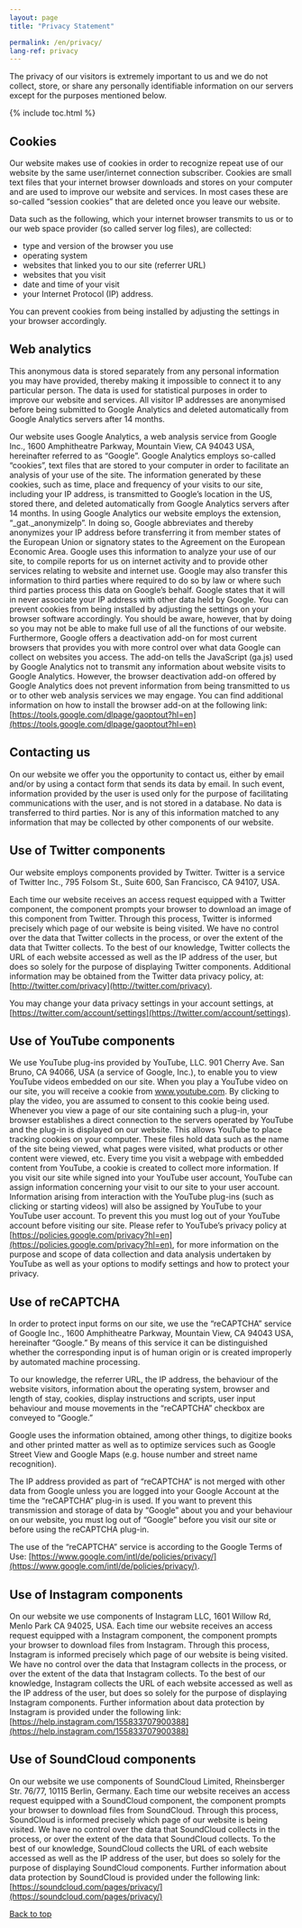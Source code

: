 ```yaml
---
layout: page
title: "Privacy Statement"

permalink: /en/privacy/
lang-ref: privacy
---
```


The privacy of our visitors is extremely important to us and we do not collect, store, or share any personally identifiable information on our servers except for the purposes mentioned below.

{% include toc.html %}

## Cookies

Our website makes use of cookies in order to recognize repeat use of our website by the same user/internet connection subscriber. Cookies are small text files that your internet browser downloads and stores on your computer and are used to improve our website and services. In most cases these are so-called “session cookies” that are deleted once you leave our website.

Data such as the following, which your internet browser transmits to us or to our web space provider (so called server log files), are collected:

- type and version of the browser you use
- operating system
- websites that linked you to our site (referrer URL)
- websites that you visit
- date and time of your visit
- your Internet Protocol (IP) address.

You can prevent cookies from being installed by adjusting the settings in your browser accordingly. 

## Web analytics

This anonymous data is stored separately from any personal information you may have provided, thereby making it impossible to connect it to any particular person. The data is used for statistical purposes in order to improve our website and services. All visitor IP addresses are anonymised before being submitted to Google Analytics and deleted automatically from Google Analytics servers after 14 months.

Our website uses Google Analytics, a web analysis service from Google Inc., 1600 Amphitheatre Parkway, Mountain View, CA 94043 USA, hereinafter referred to as “Google”. Google Analytics employs so-called “cookies”, text files that are stored to your computer in order to facilitate an analysis of your use of the site. The information generated by these cookies, such as time, place and frequency of your visits to our site, including your IP address, is transmitted to Google’s location in the US, stored there, and deleted automatically from Google Analytics servers after 14 months. In using Google Analytics our website employs the extension, “_gat._anonymizeIp”. In doing so, Google abbreviates and thereby anonymizes your IP address before transferring it from member states of the European Union or signatory states to the Agreement on the European Economic Area. Google uses this information to analyze your use of our site, to compile reports for us on internet activity and to provide other services relating to website and internet use. Google may also transfer this information to third parties where required to do so by law or where such third parties process this data on Google’s behalf. Google states that it will in never associate your IP address with other data held by Google. You can prevent cookies from being installed by adjusting the settings on your browser software accordingly. You should be aware, however, that by doing so you may not be able to make full use of all the functions of our website. Furthermore, Google offers a deactivation add-on for most current browsers that provides you with more control over what data Google can collect on websites you access. The add-on tells the JavaScript (ga.js) used by Google Analytics not to transmit any information about website visits to Google Analytics. However, the browser deactivation add-on offered by Google Analytics does not prevent information from being transmitted to us or to other web analysis services we may engage. You can find additional information on how to install the browser add-on at the following link:
[https://tools.google.com/dlpage/gaoptout?hl=en](https://tools.google.com/dlpage/gaoptout?hl=en)

## Contacting us

On our website we offer you the opportunity to contact us, either by email and/or by using a contact form that sends its data by email. In such event, information provided by the user is used only for the purpose of facilitating communications with the user, and is not stored in a database. No data is transferred to third parties. Nor is any of this information matched to any information that may be collected by other components of our website.

## Use of Twitter components

Our website employs components provided by Twitter. Twitter is a service of Twitter Inc., 795 Folsom St., Suite 600, San Francisco, CA 94107, USA.

Each time our website receives an access request equipped with a Twitter component, the component prompts your browser to download an image of this component from Twitter. Through this process, Twitter is informed precisely which page of our website is being visited. We have no control over the data that Twitter collects in the process, or over the extent of the data that Twitter collects. To the best of our knowledge, Twitter collects the URL of each website accessed as well as the IP address of the user, but does so solely for the purpose of displaying Twitter components. Additional information may be obtained from the Twitter data privacy policy, at: [http://twitter.com/privacy](http://twitter.com/privacy).

You may change your data privacy settings in your account settings, at [https://twitter.com/account/settings](https://twitter.com/account/settings).

## Use of YouTube components

We use YouTube plug-ins provided by YouTube, LLC. 901 Cherry Ave. San Bruno, CA 94066, USA (a service of Google, Inc.), to enable you to view YouTube videos embedded on our site. When you play a YouTube video on our site, you will receive a cookie from www.youtube.com. By clicking to play the video, you are assumed to consent to this cookie being used. Whenever you view a page of our site containing such a plug-in, your browser establishes a direct connection to the servers operated by YouTube and the plug-in is displayed on our website. This allows YouTube to place tracking cookies on your computer. These files hold data such as the name of the site being viewed, what pages were visited, what products or other content were viewed, etc. Every time you visit a webpage with embedded content from YouTube, a cookie is created to collect more information. If you visit our site while signed into your YouTube user account, YouTube can assign information concerning your visit to our site to your user account. Information arising from interaction with the YouTube plug-ins (such as clicking or starting videos) will also be assigned by YouTube to your YouTube user account. To prevent this you must log out of your YouTube account before visiting our site. Please refer to YouTube’s privacy policy at [https://policies.google.com/privacy?hl=en](https://policies.google.com/privacy?hl=en), for more information on the purpose and scope of data collection and data analysis undertaken by YouTube as well as your options to modify settings and how to protect your privacy.

## Use of reCAPTCHA

In order to protect input forms on our site, we use the “reCAPTCHA” service of Google Inc., 1600 Amphitheatre Parkway, Mountain View, CA 94043 USA, hereinafter “Google.” By means of this service it can be distinguished whether the corresponding input is of human origin or is created improperly by automated machine processing.

To our knowledge, the referrer URL, the IP address, the behaviour of the website visitors, information about the operating system, browser and length of stay, cookies, display instructions and scripts, user input behaviour and mouse movements in the “reCAPTCHA” checkbox are conveyed to “Google.”

Google uses the information obtained, among other things, to digitize books and other printed matter as well as to optimize services such as Google Street View and Google Maps (e.g. house number and street name recognition).

The IP address provided as part of “reCAPTCHA” is not merged with other data from Google unless you are logged into your Google Account at the time the “reCAPTCHA” plug-in is used. If you want to prevent this transmission and storage of data by “Google” about you and your behaviour on our website, you must log out of “Google” before you visit our site or before using the reCAPTCHA plug-in.

The use of the “reCAPTCHA” service is according to the Google Terms of Use:
[https://www.google.com/intl/de/policies/privacy/](https://www.google.com/intl/de/policies/privacy/).

## Use of Instagram components

On our website we use components of Instagram LLC, 1601 Willow Rd, Menlo Park CA 94025, USA.
Each time our website receives an access request equipped with a Instagram component, the component prompts your browser to download files from Instagram. Through this process, Instagram is informed precisely which page of our website is being visited. We have no control over the data that Instagram collects in the process, or over the extent of the data that Instagram collects. To the best of our knowledge, Instagram collects the URL of each website accessed as well as the IP address of the user, but does so solely for the purpose of displaying Instagram components.
Further information about data protection by Instagram is provided under the following link: [https://help.instagram.com/155833707900388](https://help.instagram.com/155833707900388)

## Use of SoundCloud components

On our website we use components of SoundCloud Limited, Rheinsberger Str. 76/77, 10115 Berlin, Germany.
Each time our website receives an access request equipped with a SoundCloud component, the component prompts your browser to download files from SoundCloud. Through this process, SoundCloud is informed precisely which page of our website is being visited. We have no control over the data that SoundCloud collects in the process, or over the extent of the data that SoundCloud collects. To the best of our knowledge, SoundCloud collects the URL of each website accessed as well as the IP address of the user, but does so solely for the purpose of displaying SoundCloud components.
Further information about data protection by SoundCloud is provided under the following link: [https://soundcloud.com/pages/privacy/](https://soundcloud.com/pages/privacy/)


<a href="#top">Back to top</a>

